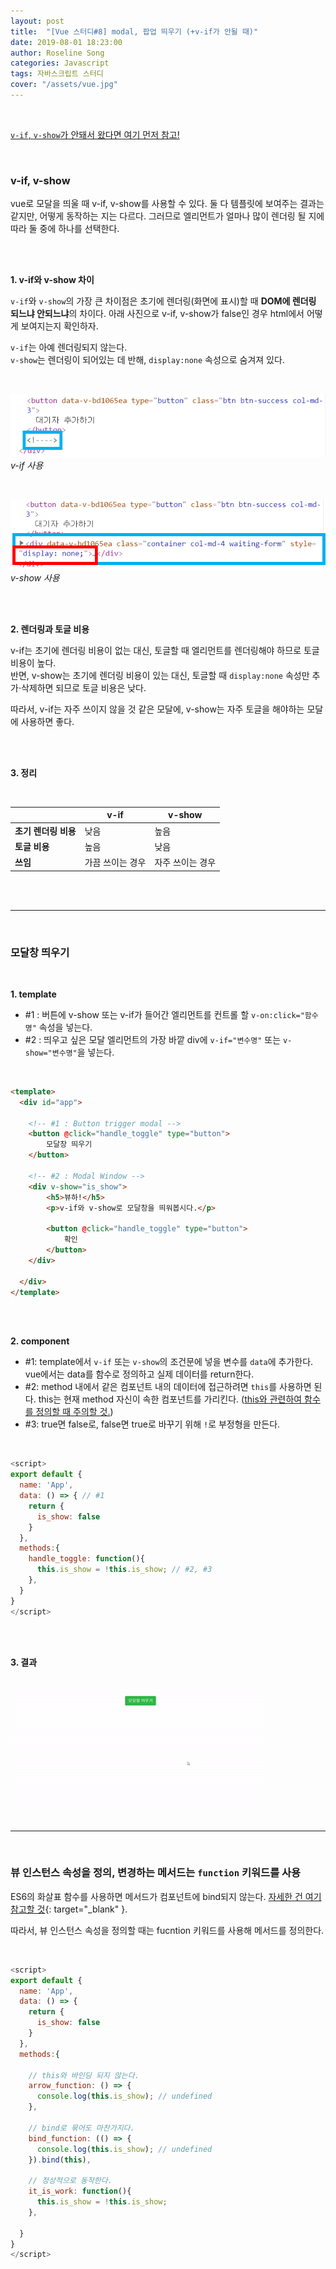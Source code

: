 ```yaml
---
layout: post
title:  "[Vue 스터디#8] modal, 팝업 띄우기 (+v-if가 안될 때)"
date: 2019-08-01 18:23:00
author: Roseline Song
categories: Javascript
tags: 자바스크립트 스터디
cover: "/assets/vue.jpg"
---
```


<br>

[`v-if`, `v-show`가 안돼서 왔다면 여기 먼저 참고!](#뷰-인스턴스-속성을-정의-변경하는-메서드는-function-키워드를-사용)

<br>

### v-if, v-show 

vue로 모달을 띄울 때 v-if, v-show를 사용할 수 있다. 둘 다 템플릿에 보여주는 결과는 같지만, 어떻게 동작하는 지는 다르다. 그러므로 엘리먼트가 얼마나 많이 렌더링 될 지에 따라 둘 중에 하나를 선택한다. 

<br>
<br>

**1. v-if와 v-show 차이**

`v-if`와 `v-show`의 가장 큰 차이점은 초기에 렌더링(화면에 표시)할 때 **DOM에 렌더링 되느냐 안되느냐**의 차이다. 아래 사진으로 v-if, v-show가 false인 경우 html에서 어떻게 보여지는지 확인하자. 

`v-if`는 아예 렌더링되지 않는다. <br>
`v-show`는 렌더링이 되어있는 데 반해, `display:none` 속성으로 숨겨져 있다. 

<br>

<img src="/assets/images/190801_v_if.PNG">*v-if 사용*

<br>

<img src="/assets/images/190801_v_show.PNG">*v-show 사용*

<br>
<br>

**2. 렌더링과 토글 비용**

v-if는 초기에 렌더링 비용이 없는 대신, 토글할 때 엘리먼트를 렌더링해야 하므로 토글 비용이 높다. <br> 
반면, v-show는 초기에 렌더링 비용이 있는 대신, 토글할 때 `display:none` 속성만 추가·삭제하면 되므로 토글 비용은 낮다.

따라서, v-if는 자주 쓰이지 않을 것 같은 모달에, v-show는 자주 토글을 해야하는 모달에 사용하면 좋다. 

<br>
<br>

**3. 정리**

<br>

　 | v-if | v-show 
---|------|----
**초기 렌더링 비용** | 낮음 | 높음
**토글 비용** | 높음 | 낮음
**쓰임** | 가끔 쓰이는 경우 | 자주 쓰이는 경우  

<br>
<br>

<hr>

<br>

### 모달창 띄우기 

<br>

**1. template**

- #1 : 버튼에 v-show 또는 v-if가 들어간 엘리먼트를 컨트롤 할 `v-on:click="함수명"` 속성을 넣는다.
- #2 : 띄우고 싶은 모달 엘리먼트의 가장 바깥 div에 `v-if="변수명"` 또는 `v-show="변수명"`을 넣는다. 

<br>

```html
<template>
  <div id="app">

    <!-- #1 : Button trigger modal -->
    <button @click="handle_toggle" type="button">
        모달창 띄우기
    </button>

    <!-- #2 : Modal Window -->
    <div v-show="is_show">
        <h5>뷰하!</h5>
        <p>v-if와 v-show로 모달창을 띄워봅시다.</p>

        <button @click="handle_toggle" type="button">
            확인
        </button>
    </div>

  </div>
</template>
```

<br>
<br>

**2. component**

- #1: template에서 `v-if` 또는 `v-show`의 조건문에 넣을 변수를 `data`에 추가한다. vue에서는 data를 함수로 정의하고 실제 데이터를 return한다.
- #2: method 내에서 같은 컴포넌트 내의 데이터에 접근하려면 `this`를 사용하면 된다. this는 현재 method 자신이 속한 컴포넌트를 가리킨다. ([this와 관련하여 함수를 정의할 때 주의할 것.](#뷰-인스턴스-속성을-정의-변경하는-메서드는-function-키워드를-사용))
- #3: true면 false로, false면 true로 바꾸기 위해 `!`로 부정형을 만든다. 


<br>

```javascript
<script>
export default {
  name: 'App',
  data: () => { // #1
    return {
      is_show: false 
    }
  },
  methods:{
    handle_toggle: function(){ 
      this.is_show = !this.is_show; // #2, #3
    },
  }
}
</script>
```

<br>
<br>

**3. 결과**

<br>

<img src="/assets/images/190801_modal.gif">

<br>
<br>

<hr>

<br>

### 뷰 인스턴스 속성을 정의, 변경하는 메서드는 `function` 키워드를 사용

ES6의 화살표 함수를 사용하면 메서드가 컴포넌트에 bind되지 않는다. [자세한 건 여기 참고할 것](https://joshua1988.github.io/web-development/translation/essential-es6-features-for-vuejs/#%ED%99%94%EC%82%B4%ED%91%9C-%ED%95%A8%EC%88%98-arrow-functions){: target="_blank" }.

따라서, 뷰 인스턴스 속성을 정의할 때는 fucntion 키워드를 사용해 메서드를 정의한다. 

<br>

```javascript
<script>
export default {
  name: 'App',
  data: () => { 
    return {
      is_show: false 
    }
  },
  methods:{

    // this와 바인딩 되지 않는다. 
    arrow_function: () => {  
      console.log(this.is_show); // undefined
    },

    // bind로 묶어도 마찬가지다.
    bind_function: (() => { 
      console.log(this.is_show); // undefined
    }).bind(this),

    // 정상적으로 동작한다.
    it_is_work: function(){
      this.is_show = !this.is_show;
    },

  }
}
</script>
```

<br>
<br>
